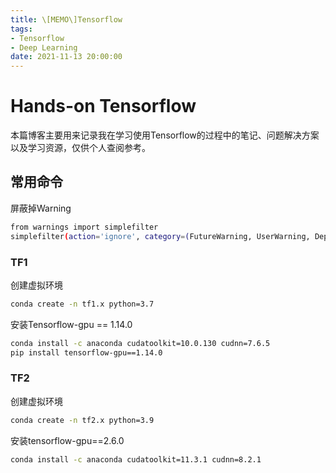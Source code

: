 ```yaml
---
title: \[MEMO\]Tensorflow
tags:
- Tensorflow
- Deep Learning
date: 2021-11-13 20:00:00
---
```


# Hands-on Tensorflow

本篇博客主要用来记录我在学习使用Tensorflow的过程中的笔记、问题解决方案以及学习资源，仅供个人查阅参考。

<!-- more -->

## 常用命令

屏蔽掉Warning

```sh
from warnings import simplefilter
simplefilter(action='ignore', category=(FutureWarning, UserWarning, DeprecationWarning))
```

### TF1

创建虚拟环境

```sh
conda create -n tf1.x python=3.7
```

安装Tensorflow-gpu == 1.14.0

```sh
conda install -c anaconda cudatoolkit=10.0.130 cudnn=7.6.5
pip install tensorflow-gpu==1.14.0
```

### TF2

创建虚拟环境

```sh
conda create -n tf2.x python=3.9
```

安装tensorflow-gpu==2.6.0

```sh
conda install -c anaconda cudatoolkit=11.3.1 cudnn=8.2.1
```

